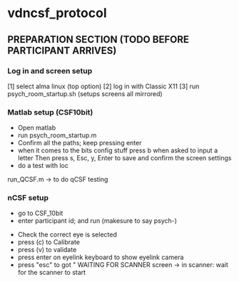 # vdncsf_protocol

## PREPARATION SECTION (TODO BEFORE PARTICIPANT ARRIVES)

### Log in and screen setup 
[1] select alma linux (top option)
[2] log in with Classic X11 
[3] run psych_room_startup.sh (setups screens all mirrored)

### Matlab setup (CSF10bit)
- Open matlab 
- run psych_room_startup.m 
- Confirm all the paths; keep pressing enter 
- when it comes to the bits config stuff
press b when asked to input a letter
Then press s,  Esc, y, Enter to save and confirm the screen settings 
- do a test with loc

run_QCSF.m -> to do qCSF testing

### nCSF setup 
- go to CSF_10bit
- enter participant id; and run (makesure to say psych-)

* Check the correct eye is selected
* press (c) to Calibrate
* press (v) to validate
* press enter on eyelink keyboard to show eyelink camera
* press "esc" to got " WAITING FOR SCANNER screen
-> in scanner: wait for the scanner to start 